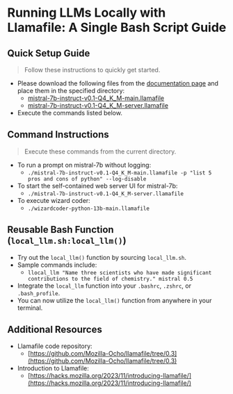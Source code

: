 # Running LLMs Locally with Llamafile: A Single Bash Script Guide

## Quick Setup Guide
> Follow these instructions to quickly get started.
- Please download the following files from the [documentation page](https://github.com/Mozilla-Ocho/llamafile?tab=readme-ov-file#other-example-llamafiles) and place them in the specified directory:
  - [mistral-7b-instruct-v0.1-Q4_K_M-main.llamafile](https://huggingface.co/jartine/mistral-7b.llamafile/resolve/main/mistral-7b-instruct-v0.1-Q4_K_M-main.llamafile?download=true)
  - [mistral-7b-instruct-v0.1-Q4_K_M-server.llamafile](https://huggingface.co/jartine/mistral-7b.llamafile/resolve/main/mistral-7b-instruct-v0.1-Q4_K_M-server.llamafile?download=true)
- Execute the commands listed below.

## Command Instructions
> Execute these commands from the current directory.
- To run a prompt on mistral-7b without logging:
  - `./mistral-7b-instruct-v0.1-Q4_K_M-main.llamafile -p "list 5 pros and cons of python" --log-disable`
- To start the self-contained web server UI for mistral-7b:
  - `./mistral-7b-instruct-v0.1-Q4_K_M-server.llamafile`
- To execute wizard coder:
  - `./wizardcoder-python-13b-main.llamafile`

## Reusable Bash Function (`local_llm.sh:local_llm()`)
- Try out the `local_llm()` function by sourcing `local_llm.sh`.
- Sample commands include:
  - `llocal_llm "Name three scientists who have made significant contributions to the field of chemistry." mistral 0.5`
- Integrate the `local_llm` function into your `.bashrc`, `.zshrc`, or `.bash_profile`.
- You can now utilize the `local_llm()` function from anywhere in your terminal.

## Additional Resources
- Llamafile code repository:
    - [https://github.com/Mozilla-Ocho/llamafile/tree/0.3](https://github.com/Mozilla-Ocho/llamafile/tree/0.3)
- Introduction to Llamafile:
    - [https://hacks.mozilla.org/2023/11/introducing-llamafile/](https://hacks.mozilla.org/2023/11/introducing-llamafile/)
